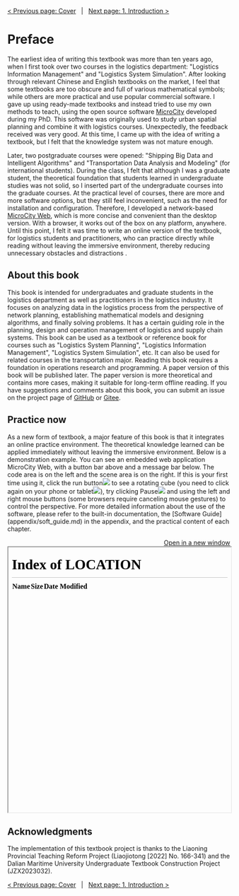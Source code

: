 [< Previous page: Cover](README.md) &nbsp; | &nbsp; [Next page: 1. Introduction >](chapter1/1.introduction.md)

# Preface
The earliest idea of writing this textbook was more than ten years ago, when I first took over two courses in the logistics department: "Logistics Information Management" and "Logistics System Simulation". After looking through relevant Chinese and English textbooks on the market, I feel that some textbooks are too obscure and full of various mathematical symbols; while others are more practical and use popular commercial software. I gave up using ready-made textbooks and instead tried to use my own methods to teach, using the open source software [MicroCity](https://github.com/microcity/desktop) developed during my PhD. This software was originally used to study urban spatial planning and combine it with logistics courses. Unexpectedly, the feedback received was very good. At this time, I came up with the idea of writing a textbook, but I felt that the knowledge system was not mature enough.

Later, two postgraduate courses were opened: "Shipping Big Data and Intelligent Algorithms" and "Transportation Data Analysis and Modeling" (for international students). During the class, I felt that although I was a graduate student, the theoretical foundation that students learned in undergraduate studies was not solid, so I inserted part of the undergraduate courses into the graduate courses. At the practical level of courses, there are more and more software options, but they still feel inconvenient, such as the need for installation and configuration. Therefore, I developed a network-based [MicroCity Web](../..), which is more concise and convenient than the desktop version. With a browser, it works out of the box on any platform, anywhere. Until this point, I felt it was time to write an online version of the textbook, for logistics students and practitioners, who can practice directly while reading without leaving the immersive environment, thereby reducing unnecessary obstacles and distractions .

## About this book
This book is intended for undergraduates and graduate students in the logistics department as well as practitioners in the logistics industry. It focuses on analyzing data in the logistics process from the perspective of network planning, establishing mathematical models and designing algorithms, and finally solving problems. It has a certain guiding role in the planning, design and operation management of logistics and supply chain systems. This book can be used as a textbook or reference book for courses such as "Logistics System Planning", "Logistics Information Management", "Logistics System Simulation", etc. It can also be used for related courses in the transportation major. Reading this book requires a foundation in operations research and programming. A paper version of this book will be published later. The paper version is more theoretical and contains more cases, making it suitable for long-term offline reading. If you have suggestions and comments about this book, you can submit an issue on the project page of [GitHub](https://github.com/microcity/book) or [Gitee](https://gitee.com/microcity/book).

## Practice now
As a new form of textbook, a major feature of this book is that it integrates an online practice environment. The theoretical knowledge learned can be applied immediately without leaving the immersive environment. Below is a demonstration example. You can see an embedded web application MicroCity Web, with a button bar above and a message bar below. The code area is on the left and the scene area is on the right. If this is your first time using it, click the run button![](../../img/play.svg) to see a rotating cube (you need to click again on your phone or tablet![](../../img/code.svg )), try clicking Pause![](../../img/pause.svg) and using the left and right mouse buttons (some browsers require canceling mouse gestures) to control the perspective. For more detailed information about the use of the software, please refer to the built-in documentation, the [Software Guide] (appendix/soft_guide.md) in the appendix, and the practical content of each chapter.

<a href="../.." target="_blank" style="float:right">Open in a new window</a>
<iframe src="../.." width="100%" height="600"></iframe>

## Acknowledgments
The implementation of this textbook project is thanks to the Liaoning Provincial Teaching Reform Project (Liaojiotong [2022] No. 166-341) and the Dalian Maritime University Undergraduate Textbook Construction Project (JZX2023032).

[< Previous page: Cover](README.md) &nbsp; | &nbsp; [Next page: 1. Introduction >](chapter1/1.introduction.md)